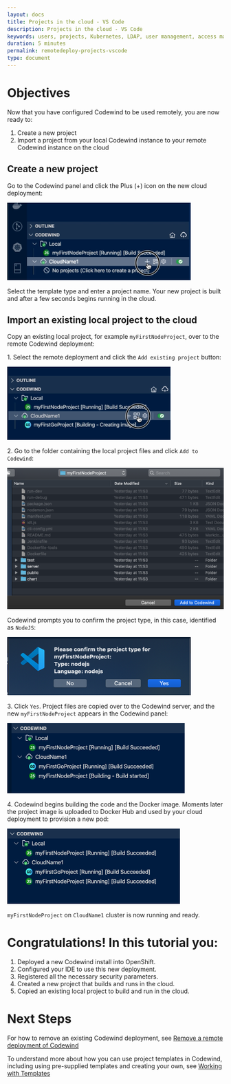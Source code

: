 ```yaml
---
layout: docs
title: Projects in the cloud - VS Code
description: Projects in the cloud - VS Code
keywords: users, projects, Kubernetes, LDAP, user management, access management, login, deployment, pod, security, securing cloud connection, remote deployment of Codewind
duration: 5 minutes
permalink: remotedeploy-projects-vscode
type: document
---
```


# Objectives

Now that you have configured Codewind to be used remotely, you are now ready to:

1. Create a new project
2. Import a project from your local Codewind instance to your remote Codewind instance on the cloud

## Create a new project

Go to the Codewind panel and click the Plus (+) icon on the new cloud deployment:

![Adding new remote project](./images/remotevs/newProject.png)

Select the template type and enter a project name. Your new project is built and after a few seconds begins running in the cloud.

## Import an existing local project to the cloud

Copy an existing local project, for example `myFirstNodeProject`, over to the remote Codewind deployment:

1\. Select the remote deployment and click the `Add existing project` button:

![Add existing project](./images/remotevs/addExistingProject.png)

2\. Go to the folder containing the local project files and click `Add to Codewind`:

![Add to Codewind](./images/remotevs/existingProject.png)

Codewind prompts you to confirm the project type, in this case, identified as `NodeJS`:

![Confirm Project Type](./images/remotevs/confirmProjectType.png)

3\. Click `Yes`. Project files are copied over to the Codewind server, and the new `myFirstNodeProject` appears in the Codewind panel:

![Project Added](./images/remotevs/projectAdded.png)

4\. Codewind begins building the code and the Docker image. Moments later the project image is uploaded to Docker Hub and used by your cloud deployment to provision a new pod:

![Build Success](./images/remotevs/buildSuccess.png)

`myFirstNodeProject` on `CloudName1` cluster is now running and ready.

# Congratulations! In this tutorial you:

1. Deployed a new Codewind install into OpenShift.
2. Configured your IDE to use this new deployment.
3. Registered all the necessary security parameters.
4. Created a new project that builds and runs in the cloud.
5. Copied an existing local project to build and run in the cloud.

# Next Steps

For how to remove an existing Codewind deployment, see [Remove a remote deployment of Codewind](./remote-removing.html)

To understand more about how you can use project templates in Codewind, including using pre-supplied templates and creating your own, see [Working with Templates](./workingwithtemplates.html)